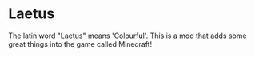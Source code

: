 # Laetus
The latin word "Laetus" means 'Colourful'.
This is a mod that adds some great things into the game called Minecraft!
